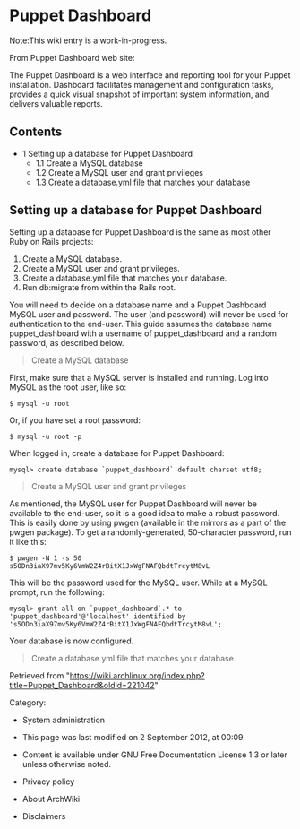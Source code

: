 Puppet Dashboard
================

Note:This wiki entry is a work-in-progress.

From Puppet Dashboard web site:

The Puppet Dashboard is a web interface and reporting tool for your
Puppet installation. Dashboard facilitates management and configuration
tasks, provides a quick visual snapshot of important system information,
and delivers valuable reports.

Contents
--------

-   1 Setting up a database for Puppet Dashboard
    -   1.1 Create a MySQL database
    -   1.2 Create a MySQL user and grant privileges
    -   1.3 Create a database.yml file that matches your database

Setting up a database for Puppet Dashboard
------------------------------------------

Setting up a database for Puppet Dashboard is the same as most other
Ruby on Rails projects:

1.  Create a MySQL database.
2.  Create a MySQL user and grant privileges.
3.  Create a database.yml file that matches your database.
4.  Run db:migrate from within the Rails root.

You will need to decide on a database name and a Puppet Dashboard MySQL
user and password. The user (and password) will never be used for
authentication to the end-user. This guide assumes the database name
puppet_dashboard with a username of puppet_dashboard and a random
password, as described below.

> Create a MySQL database

First, make sure that a MySQL server is installed and running. Log into
MySQL as the root user, like so:

    $ mysql -u root

Or, if you have set a root password:

    $ mysql -u root -p

When logged in, create a database for Puppet Dashboard:

    mysql> create database `puppet_dashboard` default charset utf8;

> Create a MySQL user and grant privileges

As mentioned, the MySQL user for Puppet Dashboard will never be
available to the end-user, so it is a good idea to make a robust
password. This is easily done by using pwgen (available in the mirrors
as a part of the pwgen package). To get a randomly-generated,
50-character password, run it like this:

    $ pwgen -N 1 -s 50
    s5ODn3iaX97mv5Ky6VmW2Z4rBitX1JxWgFNAFQbdtTrcytM8vL

This will be the password used for the MySQL user. While at a MySQL
prompt, run the following:

    mysql> grant all on `puppet_dashboard`.* to 'puppet_dashboard'@'localhost' identified by 's5ODn3iaX97mv5Ky6VmW2Z4rBitX1JxWgFNAFQbdtTrcytM8vL';

Your database is now configured.

> Create a database.yml file that matches your database

Retrieved from
"https://wiki.archlinux.org/index.php?title=Puppet_Dashboard&oldid=221042"

Category:

-   System administration

-   This page was last modified on 2 September 2012, at 00:09.
-   Content is available under GNU Free Documentation License 1.3 or
    later unless otherwise noted.
-   Privacy policy
-   About ArchWiki
-   Disclaimers
